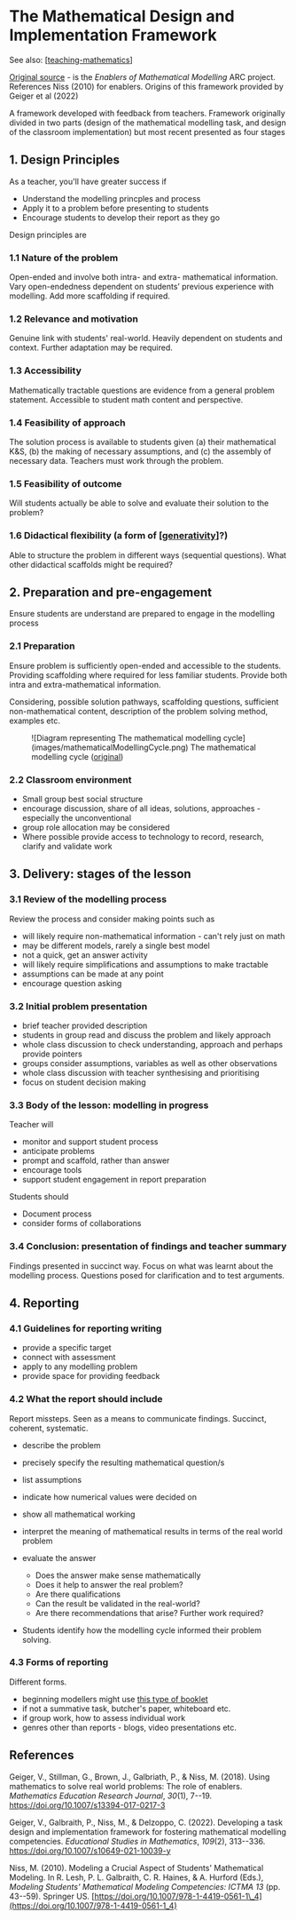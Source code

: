 # The Mathematical Design and Implementation Framework

See also: [[teaching-mathematics]]

[Original source](https://www.mathsmodellingenablers.com/design-and-implementation-framework.html) - is the _Enablers of Mathematical Modelling_ ARC project. References Niss (2010) for enablers. Origins of this framework provided by Geiger et al (2022)


A framework developed with feedback from teachers. Framework originally divided in two parts (design of the mathematical modelling task, and design of the classroom implementation) but most recent presented as four stages

## 1. Design Principles

As a teacher, you'll have greater success if

- Understand the modelling princples and process
- Apply it to a problem before presenting to students
- Encourage students to develop their report as they go

Design principles are

### 1.1  Nature of the problem 

Open-ended and involve both intra- and extra- mathematical information. Vary open-endedness dependent on students’ previous experience with modelling. Add more scaffolding if required.

### 1.2 Relevance and motivation 

Genuine link with students' real-world. Heavily dependent on students and context. Further adaptation may be required.

### 1.3 Accessibility 

Mathematically tractable questions are evidence from a general problem statement. Accessible to student math content and perspective.

### 1.4 Feasibility of approach 

The solution process is available to students given (a) their mathematical K&S, (b) the making of necessary assumptions, and (c) the assembly of necessary data. Teachers must work through the problem. 

### 1.5 Feasibility of outcome 

Will students actually be able to solve and evaluate their solution to the problem?

### 1.6 Didactical flexibility (a form of [[generativity]]?)

Able to structure the problem in different ways (sequential questions). What other didactical scaffolds might be required?

## 2. Preparation and pre-engagement

Ensure students are understand are prepared to engage in the modelling process

### 2.1 Preparation

Ensure problem is sufficiently open-ended and accessible to the students. Providing scaffolding where required for less familiar students. Provide both intra and extra-mathematical information.

Considering, possible solution pathways, scaffolding questions, sufficient non-mathematical content, description of the problem solving method, examples etc.

<figure markdown>
![Diagram representing The mathematical modelling cycle](images/mathematicalModellingCycle.png)
<caption>The mathematical modelling cycle (<a href="https://www.mathsmodellingenablers.com/uploads/1/3/1/9/131996757/maths_modelling_a4_c.pdf">original</a>)</caption>
</figure>

### 2.2 Classroom environment

- Small group best social structure 
- encourage discussion, share of all ideas, solutions, approaches - especially the unconventional
- group role allocation may be considered
- Where possible provide access to technology to record, research, clarify and validate work

## 3. Delivery: stages of the lesson

### 3.1 Review of the modelling process

Review the process and consider making points such as

- will likely require non-mathematical information - can't rely just on math
- may be different models, rarely a single best model
- not a quick, get an answer activity
- will likely require simplifications and assumptions to make tractable
- assumptions can be made at any point
- encourage question asking

### 3.2 Initial problem presentation

- brief teacher provided description
- students in group read and discuss the problem and likely approach
- whole class discussion to check understanding, approach and perhaps provide pointers
- groups consider assumptions, variables as well as other observations
- whole class discussion with teacher synthesising and prioritising 
- focus on student decision making

### 3.3 Body of the lesson: modelling in progress

Teacher will

- monitor and support student process
- anticipate problems
- prompt and scaffold, rather than answer
- encourage tools
- support student engagement in report preparation

Students should

- Document process
- consider forms of collaborations

### 3.4 Conclusion: presentation of findings and teacher summary

Findings presented in succinct way. Focus on what was learnt about the modelling process. Questions posed for clarification and to test arguments.

## 4. Reporting

### 4.1 Guidelines for reporting writing

- provide a specific target
- connect with assessment
- apply to any modelling problem
- provide space for providing feedback

### 4.2 What the report should include

Report missteps. Seen as a means to communicate findings. Succinct, coherent, systematic.

- describe the problem
- precisely specify the resulting mathematical question/s
- list assumptions
- indicate how numerical values were decided on
- show all mathematical working
- interpret the meaning of mathematical results in terms of the real world problem
- evaluate the answer
    - Does the answer make sense mathematically
    - Does it help to answer the real problem?
    - Are there qualifications
    - Can the result be validated in the real-world?
    - Are there recommendations that arise? Further work required?

- Students identify how the modelling cycle informed their problem solving.

### 4.3 Forms of reporting

Different forms.

- beginning modellers might use [this type of booklet](https://www.mathsmodellingenablers.com/uploads/1/3/1/9/131996757/student_maths_modelling_booklet.docx)
- if not a summative task, butcher's paper, whiteboard etc.
- if group work, how to assess individual work
- genres other than reports - blogs, video presentations etc.

## References

Geiger, V., Stillman, G., Brown, J., Galbriath, P., & Niss, M. (2018). Using mathematics to solve real world problems: The role of enablers. *Mathematics Education Research Journal*, *30*(1), 7--19. <https://doi.org/10.1007/s13394-017-0217-3>

Geiger, V., Galbraith, P., Niss, M., & Delzoppo, C. (2022). Developing a task design and implementation framework for fostering mathematical modelling competencies. *Educational Studies in Mathematics*, *109*(2), 313--336. <https://doi.org/10.1007/s10649-021-10039-y>

Niss, M. (2010). Modeling a Crucial Aspect of Students' Mathematical Modeling. In R. Lesh, P. L. Galbraith, C. R. Haines, & A. Hurford (Eds.), *Modeling Students' Mathematical Modeling Competencies: ICTMA 13* (pp. 43--59). Springer US. [https://doi.org/10.1007/978-1-4419-0561-1\_4](https://doi.org/10.1007/978-1-4419-0561-1_4)


[//begin]: # "Autogenerated link references for markdown compatibility"
[teaching-mathematics]: teaching-mathematics "Teaching Mathematics"
[generativity]: ../../nodt/generativity "Generativity"
[//end]: # "Autogenerated link references"